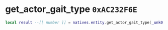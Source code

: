# get_actor_gait_type `0xAC232F6E`

```lua
local result --[[ number ]] = natives.entity.get_actor_gait_type(_unk0 --[[ number ]])
```